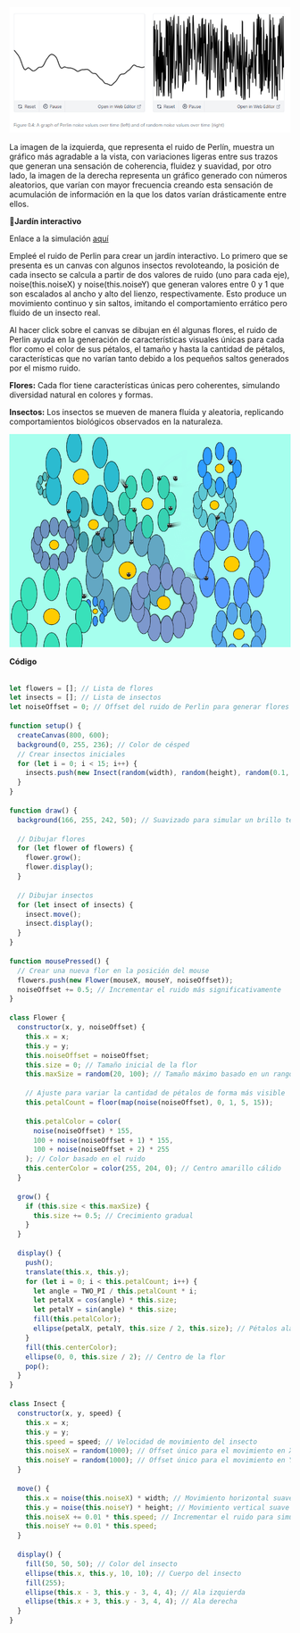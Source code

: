 ![ruidoPerlin](../../../..//assets/ruidoPerlinVsRandomNoise.png)

La imagen de la izquierda, que representa el ruido de Perlín, muestra un gráfico más agradable a la vista, con variaciones ligeras entre sus trazos que generan una sensación de coherencia, fluidez y suavidad, por otro lado,
la imagen de la derecha representa un gráfico generado con números aleatorios, que varían con mayor frecuencia creando esta sensación de acumulación de información en la que los datos varían drásticamente entre ellos.

🌻**Jardín interactivo**

Enlace a la simulación [aquí](https://editor.p5js.org/WatermelonSuggar/sketches/xH3sPdpxQ)

Empleé el ruido de Perlin para crear un jardín interactivo. Lo primero que se presenta es un canvas con algunos insectos revoloteando, la posición de cada insecto se calcula a partir de dos valores de ruido (uno para cada eje), noise(this.noiseX) y noise(this.noiseY) que generan valores entre 0 y 1 que son escalados al ancho y alto del lienzo, respectivamente. Esto produce un movimiento continuo y sin saltos, imitando el comportamiento errático pero fluido de un insecto real.

Al hacer click sobre el canvas se dibujan en él algunas flores, el ruido de Perlin ayuda en la generación de características visuales únicas para cada flor como el color de sus pétalos, el tamaño y hasta la cantidad de pétalos, características que no varían tanto debido a los pequeños saltos generados por el mismo ruido.


**Flores:** Cada flor tiene características únicas pero coherentes, simulando diversidad natural en colores y formas.

**Insectos:** Los insectos se mueven de manera fluida y aleatoria, replicando comportamientos biológicos observados en la naturaleza.

![actividad](../../../../assets/actividad7_perlinNoise.png)

**Código**

```js

let flowers = []; // Lista de flores
let insects = []; // Lista de insectos
let noiseOffset = 0; // Offset del ruido de Perlin para generar flores únicas

function setup() {
  createCanvas(800, 600);
  background(0, 255, 236); // Color de césped
  // Crear insectos iniciales
  for (let i = 0; i < 15; i++) {
    insects.push(new Insect(random(width), random(height), random(0.1, 1)));
  }
}

function draw() {
  background(166, 255, 242, 50); // Suavizado para simular un brillo tenue

  // Dibujar flores
  for (let flower of flowers) {
    flower.grow();
    flower.display();
  }

  // Dibujar insectos
  for (let insect of insects) {
    insect.move();
    insect.display();
  }
}

function mousePressed() {
  // Crear una nueva flor en la posición del mouse
  flowers.push(new Flower(mouseX, mouseY, noiseOffset));
  noiseOffset += 0.5; // Incrementar el ruido más significativamente
}

class Flower {
  constructor(x, y, noiseOffset) {
    this.x = x;
    this.y = y;
    this.noiseOffset = noiseOffset;
    this.size = 0; // Tamaño inicial de la flor
    this.maxSize = random(20, 100); // Tamaño máximo basado en un rango aleatorio

    // Ajuste para variar la cantidad de pétalos de forma más visible
    this.petalCount = floor(map(noise(noiseOffset), 0, 1, 5, 15)); 

    this.petalColor = color(
      noise(noiseOffset) * 155,
      100 + noise(noiseOffset + 1) * 155,
      100 + noise(noiseOffset + 2) * 255
    ); // Color basado en el ruido
    this.centerColor = color(255, 204, 0); // Centro amarillo cálido
  }

  grow() {
    if (this.size < this.maxSize) {
      this.size += 0.5; // Crecimiento gradual
    }
  }

  display() {
    push();
    translate(this.x, this.y);
    for (let i = 0; i < this.petalCount; i++) {
      let angle = TWO_PI / this.petalCount * i;
      let petalX = cos(angle) * this.size;
      let petalY = sin(angle) * this.size;
      fill(this.petalColor);
      ellipse(petalX, petalY, this.size / 2, this.size); // Pétalos alargados
    }
    fill(this.centerColor);
    ellipse(0, 0, this.size / 2); // Centro de la flor
    pop();
  }
}

class Insect {
  constructor(x, y, speed) {
    this.x = x;
    this.y = y;
    this.speed = speed; // Velocidad de movimiento del insecto
    this.noiseX = random(1000); // Offset único para el movimiento en X
    this.noiseY = random(1000); // Offset único para el movimiento en Y
  }

  move() {
    this.x = noise(this.noiseX) * width; // Movimiento horizontal suave
    this.y = noise(this.noiseY) * height; // Movimiento vertical suave
    this.noiseX += 0.01 * this.speed; // Incrementar el ruido para simular movimiento
    this.noiseY += 0.01 * this.speed;
  }

  display() {
    fill(50, 50, 50); // Color del insecto
    ellipse(this.x, this.y, 10, 10); // Cuerpo del insecto
    fill(255);
    ellipse(this.x - 3, this.y - 3, 4, 4); // Ala izquierda
    ellipse(this.x + 3, this.y - 3, 4, 4); // Ala derecha
  }
}


```
